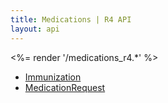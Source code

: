 ```yaml
---
title: Medications | R4 API
layout: api
---
```


<%= render '/medications_r4.*' %>
* [Immunization](../medications/immunization)
* [MedicationRequest](../medications/medication-request)
